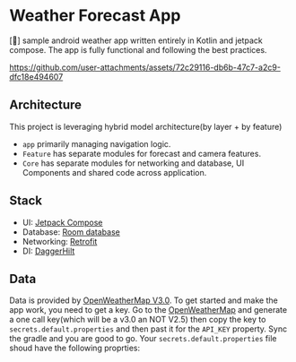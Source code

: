 # Weather Forecast App

[🚧] sample android weather app written entirely in Kotlin and jetpack compose. The app is fully functional and following the best practices.



https://github.com/user-attachments/assets/72c29116-db6b-47c7-a2c9-dfc18e494607



## Architecture

This project is leveraging hybrid model architecture(by layer + by feature)
* `app` primarily managing navigation logic.
* `Feature` has separate modules for forecast and camera features.
* `Core` has separate modules for networking and database, UI Components and shared code across application.

## Stack

* UI: [Jetpack Compose](https://developer.android.com/jetpack/compose?gclid=CjwKCAiAvdCrBhBREiwAX6-6UogmclLihuJq1CXQKPCG3q9b2vidq9mAjzYjtyXgOhLz34GKmeo7-hoCh7QQAvD_BwE&gclsrc=aw.ds)
* Database: [Room database](https://developer.android.com/training/data-storage/room)
* Networking: [Retrofit](https://square.github.io/retrofit/)
* DI: [DaggerHilt](https://developer.android.com/training/dependency-injection/hilt-android)

## Data

Data is provided by [OpenWeatherMap V3.0](https://openweathermap.org/api).
To get started and make the app work, you need to get a key. Go to the [OpenWeatherMap](https://openweathermap.org/api) and generate a one call key(which will be a v3.0 an NOT V2.5) then copy the key to `secrets.default.properties` and then past it for the `API_KEY` property. Sync the gradle and you are good to go.
Your `secrets.default.properties` file shoud have the following proprties:



